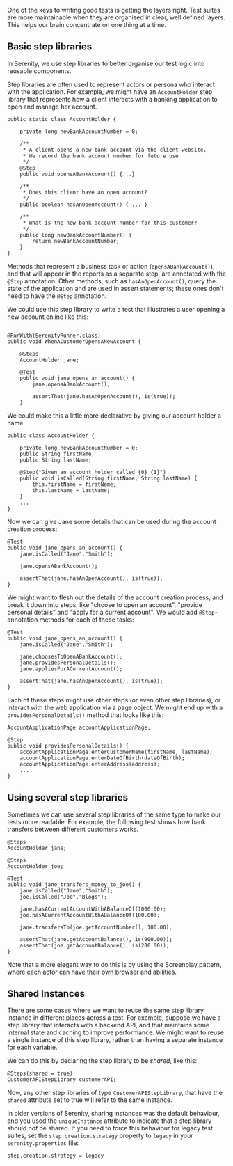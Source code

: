One of the keys to writing good tests is getting the layers right. Test suites are more maintainable when they are organised in clear, well defined layers. This helps our brain concentrate on one thing at a time.

## Basic step libraries

In Serenity, we use step libraries to better organise our test logic into reusable components.

Step libraries are often used to represent actors or persona who interact with the application. For example, we might have an `AccountHolder` step library that represents how a client interacts with a banking application to open and manage her account.

```
public static class AccountHolder {

	private long newBankAccountNumber = 0;

	/**
	 * A client opens a new bank account via the client website.
	 * We record the bank account number for future use
	 */
	@Step
	public void opensABankAccount() {...}

	/**
	 * Does this client have an open account?
	 */
	public boolean hasAnOpenAccount() { ... }

	/**
	 * What is the new bank account number for this customer?
	 */
	public long newBankAccountNumber() {
		return newBankAccountNumber;
	}
}
```

Methods that represent a business task or action (`opensABankAccount()`), and that will appear in the reports as a separate step, are annotated with the `@Step` annotation. Other methods, such as `hasAnOpenAccount()`, query the state of the application and are used in assert statements; these ones don't need to have the `@Step` annotation.

We could use this step library to write a test that illustrates a user opening a new account online like this:

```

@RunWith(SerenityRunner.class)
public void WhenACustomerOpensANewAccount {

	@Steps
	AccountHolder jane;

	@Test
	public void jane_opens_an_account() {
		jane.opensABankAccount();

		assertThat(jane.hasAnOpenAccount(), is(true));
	}
```

We could make this a little more declarative by giving our account holder a name

```
public class AccountHolder {

	private long newBankAccountNumber = 0;
	public String firstName;
	public String lastName;

	@Step("Given an account holder called {0} {1}")
	public void isCalled(String firstName, String lastName) {
		this.firstName = firstName;
		this.lastName = lastName;
	}
	...
}
```

Now we can give Jane some details that can be used during the account creation process:

```
@Test
public void jane_opens_an_account() {
	jane.isCalled("Jane","Smith");

	jane.opensABankAccount();

	assertThat(jane.hasAnOpenAccount(), is(true));
}
```

We might want to flesh out the details of the account creation process, and break it down into steps, like "choose to open an account", "provide personal details" and "apply for a current account". We would add `@Step`-annotation methods for each of these tasks:

```
@Test
public void jane_opens_an_account() {
	jane.isCalled("Jane","Smith");

	jane.choosesToOpenABankAccount();
	jane.providesPersonalDetails();
	jane.appliesForACurrentAccount();

	assertThat(jane.hasAnOpenAccount(), is(true));
}
```

Each of these steps might use other steps (or even other step libraries), or interact with the web application via a page object. We might end up with a `providesPersonalDetails()` method that looks like this:

```
AccountApplicationPage accountApplicationPage;

@Step
public void providesPersonalDetails() {
	accountApplicationPage.enterCustomerName(firstName, lastName);
	accountApplicationPage.enterDateOfBirth(dateOfBirth);
	accountApplicationPage.enterAddress(address);
	...
}
```

## Using several step libraries

Sometimes we can use several step libraries of the same type to make our tests more readable. For example, the following test shows how bank transfers between different customers works.

```
@Steps
AccountHolder jane;

@Steps
AccountHolder joe;

@Test
public void jane_transfers_money_to_joe() {
	jane.isCalled("Jane","Smith");
	joe.isCalled("Joe","Blogs");

	jane.hasACurrentAccountWithABalanceOf(1000.00);
	joe.hasACurrentAccountWithABalanceOf(100.00);

	jane.transfersTo(joe.getAccountNumber(), 100.00);

	assertThat(jane.getAccountBalance(), is(900.00));
	assertThat(joe.getAccountBalance(), is(200.00));
}
```

Note that a more elegant way to do this is by using the Screenplay pattern, where each actor can have their own browser and abilities.

## Shared Instances

There are some cases where we want to reuse the same step library instance in different places across a test. For example, suppose we have a step library that interacts with a backend API, and that maintains some internal state and caching to improve performance. We might want to reuse a single instance of this step library, rather than having a separate instance for each variable.

We can do this by declaring the step library to be _shared_, like this:

```
@Steps(shared = true)
CustomerAPIStepLibrary customerAPI;
```

Now, any other step libraries of type `CustomerAPIStepLibrary`, that have the `shared` attribute set to true will refer to the same instance.

In older versions of Serenity, sharing instances was the default behaviour, and you used the `uniqueInstance` attribute to indicate that a step library should _not_ be shared. If you need to force this behaviour for legacy test suites, set the `step.creation.strategy` property to `legacy` in your `serenity.properties` file:
```
step.creation.strategy = legacy
```
